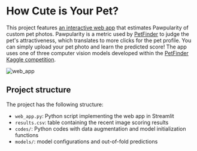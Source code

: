 # How Cute is Your Pet?

This project features [an interactive web app](https://share.streamlit.io/kozodoi/pet_pawpularity/main/web_app.py) that estimates Pawpularity of custom pet photos. Pawpularity is a metric used by [PetFinder](https://petfinder.my/) to judge the pet's attractiveness, which translates to more clicks for the pet profile. You can simply upload your pet photo and learn the predicted score! The app uses one of three computer vision models developed within the [PetFinder Kaggle competition](https://www.kaggle.com/c/petfinder-pawpularity-score/overview).

![web_app](https://i.postimg.cc/90g241GT/Screen-2021-11-23-at-12-20-20.jpg)


## Project structure

The project has the following structure:
- `web_app.py`: Python script implementing the web app in Streamlit
- `results.csv`: table containing the recent image scoring results
- `codes/`: Python codes with data augmentation and model initialization functions
- `models/`: model configurations and out-of-fold predictions

